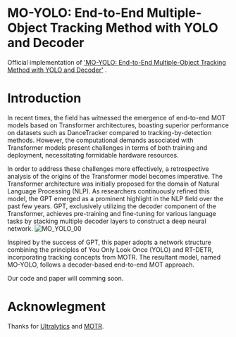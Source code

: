 # MO-YOLO: End-to-End Multiple-Object Tracking Method with YOLO and Decoder
Official implementation of ['MO-YOLO: End-to-End Multiple-Object Tracking Method with YOLO and Decoder'](https://arxiv.org/abs/2310.17170) .
# Introduction
In recent times, the field has witnessed the emergence of end-to-end MOT models based on Transformer architectures, boasting superior performance on datasets such as DanceTracker compared to tracking-by-detection methods. However, the computational demands associated with Transformer models present challenges in terms of both training and deployment, necessitating formidable hardware resources.

In order to address these challenges more effectively, a retrospective analysis of the origins of the Transformer model becomes imperative. The Transformer architecture was initially proposed for the domain of Natural Language Processing (NLP). As researchers continuously refined this model, the GPT emerged as a prominent highlight in the NLP field over the past few years. GPT, exclusively utilizing the decoder component of the Transformer, achieves pre-training and fine-tuning for various language tasks by stacking multiple decoder layers to construct a deep neural network.
![MO_YOLO_00](https://github.com/liaopan-lp/MO-YOLO/assets/69964693/c2b894f3-65ac-4bb5-8a53-402ef47bde42)


Inspired by the success of GPT, this paper adopts a network structure combining the principles of You Only Look Once (YOLO) and RT-DETR, incorporating tracking concepts from MOTR. The resultant model, named MO-YOLO, follows a decoder-based end-to-end MOT approach.

Our code and paper will comming soon.


# Acknowlegment
Thanks for [Ultralytics](https://github.com/ultralytics/ultralytics/) and [MOTR](https://github.com/megvii-research/MOTR).

